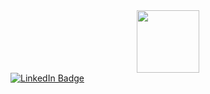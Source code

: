 <div id="header" align="center">
  <img src="https://i.giphy.com/media/v1.Y2lkPTc5MGI3NjExMHdjaGd4ejF0endmN3FtMW91bmZrbm9na3gyc3lnaWNka3h5ODduOCZlcD12MV9pbnRlcm5hbF9naWZfYnlfaWQmY3Q9Zw/ToMjGpuatWk6Evj2JW0/giphy.gif" width="100"/>
</div>
<div id="badges">
  <a href="your-linkedin-URL">
    <img src="https://simpleicons.org/?q=vk-blue?style=for-the-badge&logo=linkedin&logoColor=white" alt="LinkedIn Badge"/>
  </a>
</div>
